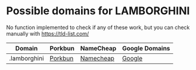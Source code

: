 # Possible domains for LAMBORGHINI

No function implemented to check if any of these work, but you can check manually with https://tld-list.com/

| Domain | Porkbun | NameCheap | Google Domains |
|---|---|---|---|
| .lamborghini | [Porkbun](https://porkbun.com/checkout/search?prb=e814663da1&tlds=&idnLanguage=&search=search&q=.lamborghini) | [Namecheap](https://www.namecheap.com/domains/registration/results/?domain=.lamborghini) | [Google](https://domains.google.com/registrar/search?searchTerm=.lamborghini) |
